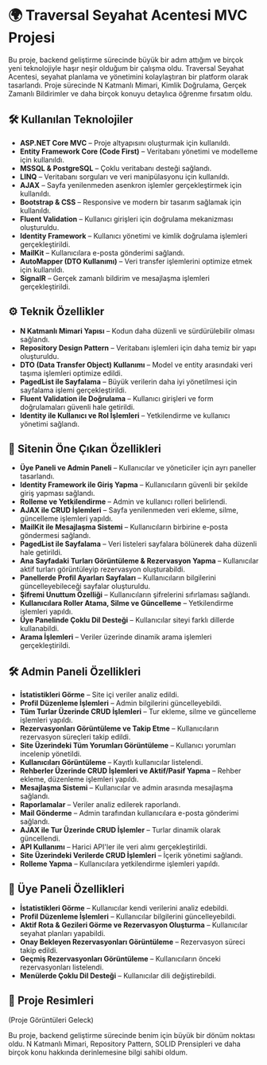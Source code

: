 # 🌍 Traversal Seyahat Acentesi MVC Projesi

Bu proje, backend geliştirme sürecinde büyük bir adım attığım ve birçok yeni teknolojiyle haşır neşir olduğum bir çalışma oldu. Traversal Seyahat Acentesi, seyahat planlama ve yönetimini kolaylaştıran bir platform olarak tasarlandı. Proje sürecinde N Katmanlı Mimari, Kimlik Doğrulama, Gerçek Zamanlı Bildirimler ve daha birçok konuyu detaylıca öğrenme fırsatım oldu.

## 🛠️ Kullanılan Teknolojiler

- **ASP.NET Core MVC** – Proje altyapısını oluşturmak için kullanıldı.
- **Entity Framework Core (Code First)** – Veritabanı yönetimi ve modelleme için kullanıldı.
- **MSSQL & PostgreSQL** – Çoklu veritabanı desteği sağlandı.
- **LINQ** – Veritabanı sorguları ve veri manipülasyonu için kullanıldı.
- **AJAX** – Sayfa yenilenmeden asenkron işlemler gerçekleştirmek için kullanıldı.
- **Bootstrap & CSS** – Responsive ve modern bir tasarım sağlamak için kullanıldı.
- **Fluent Validation** – Kullanıcı girişleri için doğrulama mekanizması oluşturuldu.
- **Identity Framework** – Kullanıcı yönetimi ve kimlik doğrulama işlemleri gerçekleştirildi.
- **MailKit** – Kullanıcılara e-posta gönderimi sağlandı.
- **AutoMapper (DTO Kullanımı)** – Veri transfer işlemlerini optimize etmek için kullanıldı.
- **SignalR** – Gerçek zamanlı bildirim ve mesajlaşma işlemleri gerçekleştirildi.

## ⚙️ Teknik Özellikler

- **N Katmanlı Mimari Yapısı** – Kodun daha düzenli ve sürdürülebilir olması sağlandı.
- **Repository Design Pattern** – Veritabanı işlemleri için daha temiz bir yapı oluşturuldu.
- **DTO (Data Transfer Object) Kullanımı** – Model ve entity arasındaki veri taşıma işlemleri optimize edildi.
- **PagedList ile Sayfalama** – Büyük verilerin daha iyi yönetilmesi için sayfalama işlemi gerçekleştirildi.
- **Fluent Validation ile Doğrulama** – Kullanıcı girişleri ve form doğrulamaları güvenli hale getirildi.
- **Identity ile Kullanıcı ve Rol İşlemleri** – Yetkilendirme ve kullanıcı yönetimi sağlandı.

## 🚀 Sitenin Öne Çıkan Özellikleri

- **Üye Paneli ve Admin Paneli** – Kullanıcılar ve yöneticiler için ayrı paneller tasarlandı.
- **Identity Framework ile Giriş Yapma** – Kullanıcıların güvenli bir şekilde giriş yapması sağlandı.
- **Rolleme ve Yetkilendirme** – Admin ve kullanıcı rolleri belirlendi.
- **AJAX ile CRUD İşlemleri** – Sayfa yenilenmeden veri ekleme, silme, güncelleme işlemleri yapıldı.
- **MailKit ile Mesajlaşma Sistemi** – Kullanıcıların birbirine e-posta göndermesi sağlandı.
- **PagedList ile Sayfalama** – Veri listeleri sayfalara bölünerek daha düzenli hale getirildi.
- **Ana Sayfadaki Turları Görüntüleme & Rezervasyon Yapma** – Kullanıcılar aktif turları görüntüleyip rezervasyon oluşturabildi.
- **Panellerde Profil Ayarları Sayfaları** – Kullanıcıların bilgilerini güncelleyebileceği sayfalar oluşturuldu.
- **Şifremi Unuttum Özelliği** – Kullanıcıların şifrelerini sıfırlaması sağlandı.
- **Kullanıcılara Roller Atama, Silme ve Güncelleme** – Yetkilendirme işlemleri yapıldı.
- **Üye Panelinde Çoklu Dil Desteği** – Kullanıcılar siteyi farklı dillerde kullanabildi.
- **Arama İşlemleri** – Veriler üzerinde dinamik arama işlemleri gerçekleştirildi.

## 🛠️ Admin Paneli Özellikleri

- **İstatistikleri Görme** – Site içi veriler analiz edildi.
- **Profil Düzenleme İşlemleri** – Admin bilgilerini güncelleyebildi.
- **Tüm Turlar Üzerinde CRUD İşlemleri** – Tur ekleme, silme ve güncelleme işlemleri yapıldı.
- **Rezervasyonları Görüntüleme ve Takip Etme** – Kullanıcıların rezervasyon süreçleri takip edildi.
- **Site Üzerindeki Tüm Yorumları Görüntüleme** – Kullanıcı yorumları incelenip yönetildi.
- **Kullanıcıları Görüntüleme** – Kayıtlı kullanıcılar listelendi.
- **Rehberler Üzerinde CRUD İşlemleri ve Aktif/Pasif Yapma** – Rehber ekleme, düzenleme işlemleri yapıldı.
- **Mesajlaşma Sistemi** – Kullanıcılar ve admin arasında mesajlaşma sağlandı.
- **Raporlamalar** – Veriler analiz edilerek raporlandı.
- **Mail Gönderme** – Admin tarafından kullanıcılara e-posta gönderimi sağlandı.
- **AJAX ile Tur Üzerinde CRUD İşlemler** – Turlar dinamik olarak güncellendi.
- **API Kullanımı** – Harici API'ler ile veri alımı gerçekleştirildi.
- **Site Üzerindeki Verilerde CRUD İşlemleri** – İçerik yönetimi sağlandı.
- **Rolleme Yapma** – Kullanıcılara yetkilendirme işlemleri yapıldı.

## 👤 Üye Paneli Özellikleri

- **İstatistikleri Görme** – Kullanıcılar kendi verilerini analiz edebildi.
- **Profil Düzenleme İşlemleri** – Kullanıcılar bilgilerini güncelleyebildi.
- **Aktif Rota & Gezileri Görme ve Rezervasyon Oluşturma** – Kullanıcılar seyahat planları yapabildi.
- **Onay Bekleyen Rezervasyonları Görüntüleme** – Rezervasyon süreci takip edildi.
- **Geçmiş Rezervasyonları Görüntüleme** – Kullanıcıların önceki rezervasyonları listelendi.
- **Menülerde Çoklu Dil Desteği** – Kullanıcılar dili değiştirebildi.

## 📸 Proje Resimleri

(Proje Görüntüleri Geleck)

Bu proje, backend geliştirme sürecinde benim için büyük bir dönüm noktası oldu. N Katmanlı Mimari, Repository Pattern, SOLID Prensipleri ve daha birçok konu hakkında derinlemesine bilgi sahibi oldum.
